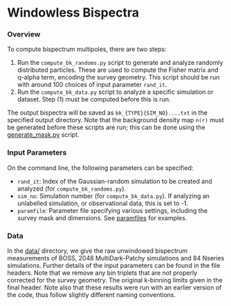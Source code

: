 # Windowless Bispectra

### Overview

To compute bispectrum multipoles, there are two steps:
1. Run the ```compute_bk_randoms.py``` script to generate and analyze randomly distributed particles. These are used to compute the Fisher matrix and q-alpha term, encoding the survey geometry. This script should be run with around 100 choices of input parameter ```rand_it```.
3. Run the ```compute_bk_data.py``` script to analyze a specific simulation or dataset. Step (1) must be computed before this is run.

The output bispectra will be saved as ```bk_{TYPE}{SIM_NO}....txt``` in the specified output directory. Note that the background density map ```n(r)``` must be generated before these scripts are run; this can be done using the [generate_mask.py](../generate_mask.py) script.

### Input Parameters
On the command line, the following parameters can be specified:
- ```rand_it```: Index of the Gaussian-random simulation to be created and analyzed (for ```compute_bk_randoms.py```).
- ```sim_no```: Simulation number (for ```compute_bk_data.py```). If analyzing an unlabelled simulation, or observational data, this is set to -1.
- ```paramfile```: Parameter file specifying various settings, including the survey mask and dimensions. See [paramfiles](../paramfiles) for examples.

### Data

In the [data/](data) directory, we give the raw unwindowed bispectrum measurements of BOSS, 2048 MultiDark-Patchy simulations and 84 Nseries simulations. Further details of the input parameters can be found in the file headers. Note that we remove any bin triplets that are not properly corrected for the survey geometry. The original k-binning limits given in the final header. Note also that these results were run with an earlier version of the code, thus follow slightly different naming conventions.
